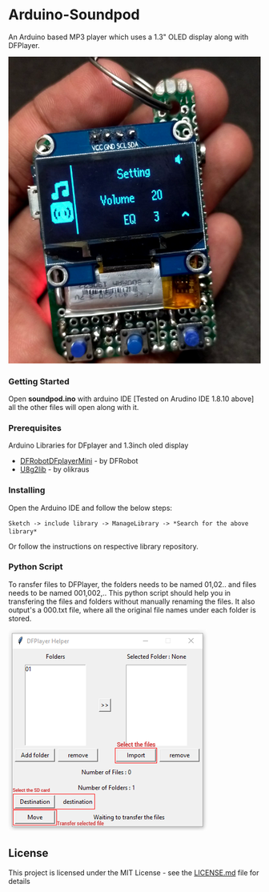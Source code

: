 # Arduino-Soundpod
An Arduino based MP3 player which uses a 1.3" OLED display along with DFPlayer.

![Soundpod final build](https://github.com/caneto/Programacao-C-para-Arduino/blob/main/Projetos/Arduino-Soundpod/Circuit%20diagram/SoundPod.png)

### Getting Started

Open **soundpod.ino** with arduino IDE [Tested on Arudino IDE 1.8.10 above]
all the other files will open along with it.

### Prerequisites

Arduino Libraries for DFplayer and 1.3inch oled display

* [DFRobotDFplayerMini](https://github.com/DFRobot/DFRobotDFPlayerMini) - by DFRobot
* [U8g2lib](https://github.com/olikraus/u8g2) - by olikraus

### Installing

Open the Arduino IDE and follow the below steps:
```
Sketch -> include library -> ManageLibrary -> *Search for the above library*
```
Or
follow the instructions on respective library repository.

### Python Script

To ransfer files to DFPlayer, the folders needs to be named 01,02.. and files needs to be named 001,002,.. 
This python script should help you in transfering the files and folders without manually renaming the files.
It also output's a 000.txt file, where all the original file names under each folder is stored.

![Soundpod final build](https://github.com/caneto/Programacao-C-para-Arduino/blob/main/Projetos/Arduino-Soundpod/DFPlayer_Helper/DFplayer%20Helper.png)

## License

This project is licensed under the MIT License - see the [LICENSE.md](https://github.com/caneto/Programacao-C-para-Arduino/blob/main/master/LICENSE) file for details


